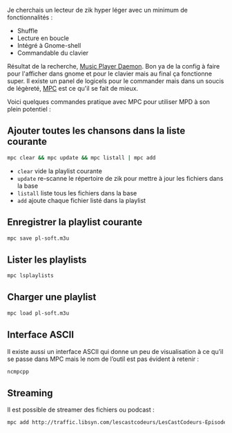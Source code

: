 Je cherchais un lecteur de zik hyper léger avec un minimum de fonctionnalités :

* Shuffle
* Lecture en boucle
* Intégré à Gnome-shell
* Commandable du clavier

Résultat de la recherche, [Music Player Daemon](http://www.musicpd.org/). Bon ya de la config à faire pour l'afficher
dans gnome et pour le clavier mais au final ça fonctionne super. Il existe un panel de logicels pour le commander mais
dans un soucis de légèreté, [MPC](http://www.musicpd.org/clients/mpc/) est ce qu'il se fait de mieux.

Voici quelques commandes pratique avec MPC pour utiliser MPD à son plein potentiel :

## Ajouter toutes les chansons dans la liste courante

```sh
mpc clear && mpc update && mpc listall | mpc add
```

* `clear` vide la playlist courante
* `update` re-scanne le répertoire de zik pour mettre à jour les fichiers dans la base
* `listall` liste tous les fichiers dans la base
* `add` ajoute chaque fichier listé dans la playlist

## Enregistrer la playlist courante

```sh
mpc save pl-soft.m3u
```

## Lister les playlists

```sh
mpc lsplaylists
```

## Charger une playlist

```sh
mpc load pl-soft.m3u
```

## Interface ASCII

Il existe aussi un interface ASCII qui donne un peu de visualisation à ce qu’il se passe dans MPC mais le nom de l’outil est pas évident à retenir :

```sh
ncmpcpp
```

## Streaming

Il est possible de streamer des fichiers ou podcast :

```sh
mpc add http://traffic.libsyn.com/lescastcodeurs/LesCastCodeurs-Episode-182.mp3
```

<!-- --- tags: shell, linux, musique, mpc, mpd -->
